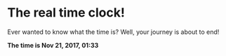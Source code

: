 # The real time clock!

Ever wanted to know what the time is? Well, your journey is about to end!

**The time is Nov 21, 2017, 01:33**